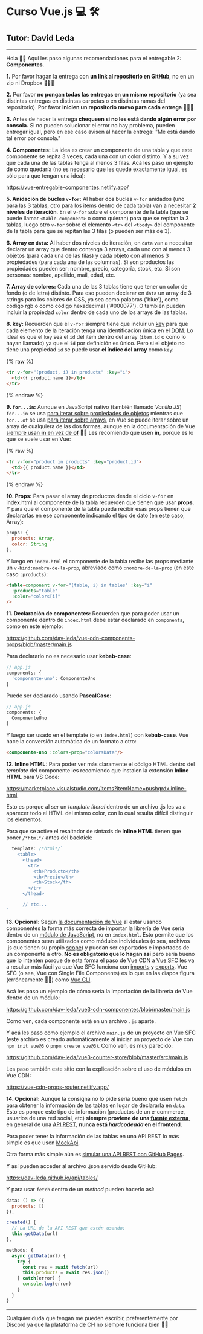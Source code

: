 # Curso Vue.js 💻️ 🛠️
## Tutor: David Leda

---

Hola 🙋‍♂️️ Aquí les paso algunas recomendaciones para el entregable 2: __Componentes__.

__1.__ Por favor hagan la entrega con __un link al repositorio en GitHub__, no en un zip ni Dropbox 🙏️🙏️🙏️

__2.__ Por favor __no pongan todas las entregas en un mismo repositorio__ (ya sea distintas entregas en distintas carpetas o en distintas ramas del repositorio). Por favor __inicien un repositorio nuevo para cada entrega__ 🙏️🙏️🙏️

__3.__ Antes de hacer la entrega __chequeen si no les está dando algún error por consola.__ Si no pueden solucionar el error no hay problema, pueden entregar igual, pero en ese caso avisen al hacer la entrega: "Me está dando tal error por consola."

__4. Componentes:__ La idea es crear un componente de una tabla y que este componente se repita 3 veces, cada una con un color distinto. Y a su vez que cada una de las tablas tenga al menos 3 filas. Acá les paso un ejemplo de como quedaría (no es necesario que les quede exactamente igual, es sólo para que tengan una idea):

<a href="https://vue-entregable-componentes.netlify.app/" target="_blank">https://vue-entregable-componentes.netlify.app/</a>

__5. Anidación de bucles `v-for`:__ Al haber dos bucles `v-for` anidados (uno para las 3 tablas, otro para los items dentro de cada tabla) van a necesitar __2 niveles de iteración__. En el `v-for` sobre el componente de la tabla (que se puede llamar `<table-component>` o como quieran) para que se repitan la 3 tablas, luego otro `v-for` sobre el elemento `<tr>` del `<tbody>` del componente de la tabla para que se repitan las 3 filas (o pueden ser más de 3).

__6. Array en `data`:__ Al haber dos niveles de iteración, en `data` van a necesitar declarar un array que dentro contenga 3 arrays, cada uno con al menos 3 objetos (para cada una de las filas) y cada objeto con al menos 3 propiedades (para cada una de las columnas). Si son productos las propiedades pueden ser: nombre, precio, categoría, stock, etc. Si son personas: nombre, apellido, mail, edad, etc.

__7. Array de colores:__ Cada una de las 3 tablas tiene que tener un color de fondo (o de letra) distinto. Para eso pueden declarar en `data` un array de 3 strings para los colores de CSS, ya sea como palabras ('blue'), como código rgb o como código hexadecimal ('#000077'). O también pueden incluir la propiedad `color` dentro de cada uno de los arrays de las tablas.

__8. key:__ Recuerden que el `v-for` siempre tiene que incluir un [key](https://es.vuejs.org/v2/guide/list.html#key) para que cada elemento de la iteración tenga una identificación única en el [DOM](https://developer.mozilla.org/es/docs/Glossary/DOM). Lo ideal es que el `key` sea el `id` del item dentro del array (`item.id` o como lo hayan llamado) ya que el `id` por definición es único. Pero si el objeto no tiene una propiedad `id` se puede usar __el índice del array__ como `key`:

{% raw %}
```html
<tr v-for="(product, i) in products" :key="i">
  <td>{{ product.name }}</td>
</tr>
```
{% endraw %}

__9. `for...in`:__ Aunque en JavaScript nativo (también llamado _Vanilla JS_) `for...in` se usa [para iterar sobre propiedades de objetos](https://developer.mozilla.org/es/docs/Web/JavaScript/Reference/Statements/for...in) mientras que `for...of` se usa [para iterar sobre arrays](https://developer.mozilla.org/es/docs/Web/JavaScript/Reference/Statements/for...of), en Vue se puede iterar sobre un array de cualquiera de las dos formas, aunque en la documentación de Vue [siempre usan __in__ en vez de __of__](https://es.vuejs.org/v2/guide/list.html#v-for-con-un-Componente) 🤷‍♂️️ Les recomiendo que usen __in__, porque es lo que se suele usar en Vue:

{% raw %}
```html
<tr v-for="product in products" :key="product.id">
  <td>{{ product.name }}</td>
</tr>
```
{% endraw %}

__10. Props:__ Para pasar el array de productos desde el ciclo `v-for` en index.html al componente de la tabla recuerden que tienen que usar __props__. Y para que el componente de la tabla pueda recibir esas props tienen que declararlas en ese componente indicando el tipo de dato (en este caso, Array):

```js
props: {
  products: Array,
  color: String
},
```
Y luego en `index.html` el componente de la tabla recibe las props mediante un `v-bind:nombre-de-la-prop`, abreviado como `:nombre-de-la-prop` (en este caso `:products`):

```html
<table-component v-for="(table, i) in tables" :key="i"
  :products="table"
  :color="colors[i]"
/>
```

__11. Declaración de componentes:__ Recuerden que para poder usar un componente dentro de `index.html` debe estar declarado en `components`, como en este ejemplo:

<a href="https://github.com/dav-leda/vue-cdn-components-props/blob/master/main.js" target="_blank">https://github.com/dav-leda/vue-cdn-components-props/blob/master/main.js</a>



Para declararlo no es necesario usar __kebab-case__:

```js
// app.js
components: {
  'componente-uno': ComponenteUno
}
```
Puede ser declarado usando __PascalCase__:

```js
// app.js
components: {
  ComponenteUno
}
```
Y luego ser usado en el template (o en `index.html`) con __kebab-case__. Vue hace la conversión automática de un formato a otro:

```html
<componente-uno :colors-prop="colorsData"/>
```

__12. Inline HTML:__ Para poder ver más claramente el código HTML dentro del _template_ del componente les recomiendo que instalen la extensión __Inline HTML__ para VS Code:

<a href="https://marketplace.visualstudio.com/items?itemName=pushqrdx.inline-html" target="_blank">https://marketplace.visualstudio.com/items?itemName=pushqrdx.inline-html</a>


Esto es porque al ser un _template literal_ dentro de un archivo .js les va a aparecer todo el HTML del mismo color, con lo cual resulta difícil distinguir los elementos.

Para que se active el resaltador de sintaxis de __Inline HTML__ tienen que poner `/*html*/` antes del backtick:

```js
  template: /*html*/`
    <table>
      <thead>
        <tr>
          <th>Producto</th>
          <th>Precio</th>
          <th>Stock</th>
        </tr>
      </thead>

      // etc...      
`
```

__13. Opcional:__ Según [la documentación de Vue](https://vuejs.org/guide/quick-start.html#using-the-es-module-build) al estar usando componentes la forma más correcta de importar la librería de Vue sería dentro de un [módulo de JavaScript](https://developer.mozilla.org/es/docs/Web/JavaScript/Guide/Modules), no en `index.html`. Esto permite que los componentes sean utilizados como módulos individuales (o sea, archivos .js que tienen su propio [scope](https://developer.mozilla.org/es/docs/Glossary/Scope)) y puedan ser exportados e importados de un componente a otro. __No es obligatorio que lo hagan así__ pero sería bueno que lo intenten porque de esta forma el paso de Vue CDN a [Vue SFC](https://es.vuejs.org/v2/guide/single-file-components.html) les va a resultar más fácil ya que Vue SFC funciona con [imports](https://developer.mozilla.org/es/docs/Web/JavaScript/Reference/Statements/import) y [exports](https://developer.mozilla.org/es/docs/Web/JavaScript/Reference/Statements/export). Vue SFC (o sea, Vue con Single File Components) es lo que en las diapos figura (erróneamente 🤦‍♂️️) como [Vue CLI](https://cli.vuejs.org/).

Acá les paso un ejemplo de cómo sería la importación de la librería de Vue dentro de un módulo:

<a href="https://github.com/dav-leda/vue3-cdn-componentes/blob/master/main.js" target="_blank">https://github.com/dav-leda/vue3-cdn-componentes/blob/master/main.js</a>

Como ven, cada componente está en un archivo `.js` aparte.

Y acá les paso como ejemplo el archivo `main.js` de un proyecto en Vue SFC (este archivo es creado automáticamente al iniciar un proyecto de Vue con `npm init vue@3` o `pnpm create vue@3`). Como ven, es muy parecido:

<a href="https://github.com/dav-leda/vue3-counter-store/blob/master/src/main.js" target="_blank">https://github.com/dav-leda/vue3-counter-store/blob/master/src/main.js</a>


Les paso también este sitio con la explicación sobre el uso de módulos en Vue CDN:

<a href="https://vue-cdn-props-router.netlify.app/" target="_blank">https://vue-cdn-props-router.netlify.app/</a>


__14. Opcional:__ Aunque la consigna no lo pide sería bueno que usen `fetch` para obtener la información de las tablas en lugar de declararla en `data`. Esto es porque este tipo de información (productos de un e-commerce, usuarios de una red social, etc) __siempre proviene de una [fuente externa](https://frontendlab.vercel.app/vue/fetch-en-vue/#usando-fetch-en-un-e-commerce)__, en general de una [API REST](https://rockcontent.com/es/blog/api-rest/), __nunca está *hardcodeada* en el frontend__.

Para poder tener la información de las tablas en una API REST lo más simple es que usen [MockApi](https://mockapi.io/).

Otra forma más simple aún es <a href="https://frontendlab.vercel.app/vue/fetch-en-vue/#simulando-una-api-rest" target="_blank">simular una API REST con GitHub Pages</a>.

Y así pueden acceder al archivo .json servido desde GitHub:

<a href="https://dav-leda.github.io/api/tables/" target="_blank">https://dav-leda.github.io/api/tables/</a>


Y para usar `fetch` dentro de un _method_ pueden hacerlo así:

```js
data: () => ({
  products: []
}),

created() {
  // La URL de la API REST que estén usando:
  this.getData(url)
},

methods: {
  async getData(url) {
    try {
      const res = await fetch(url)
      this.products = await res.json() 
    } catch(error) {
      console.log(error)
    }
  }
}
```
<hr>

Cualquier duda que tengan me pueden escribir, preferentemente por Discord ya que la plataforma de CH no siempre funciona bien 🤷‍♂️️